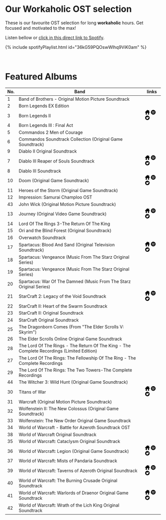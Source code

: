 # Our Workaholic OST selection

These is our favourite OST selection for long **workaholic** hours. Get focused and motivated to the max!

Listen bellow or [click in this direct link to Spotify](https://open.spotify.com/playlist/36kG59PQOswWlhq9ViK0am?si=AiaZzCu3TjykLrnBCYKozQ).

{% include spotifyPlaylist.html id="36kG59PQOswWlhq9ViK0am" %}

<br>

# Featured Albums

No. | Band | links
--- | ---- | -----
1  | Band of Brothers - Original Motion Picture Soundtrack |   
2  | Born Legends EX Edition |   
3  | Born Legends II | <a href="https://sinitustempo.bandcamp.com/" target="_blank"><img src="assets/others_home_button.png" alt="home" height="15" width="15" /></a> <a href="https://open.spotify.com/album/0eSzO8gUwirFOQEMfkTJRT?si=Vt0gk6oLRo2aZrD2cZhXZQ" target="_blank"><img src="assets/spotify_button.png" alt="spotify" height="15" width="15" /></a> <a href="https://twitter.com/SinitusTempo" target="_blank"><img src="assets/twitter_button.png" alt="twitter" height="15" width="15" /></a>
4  | Born Legends III : Final Act |   
5  | Commandos 2 Men of Courage |   
6  | Commandos Soundtrack Collection (Original Game Soundtrack) |   
9  | Diablo II Original Soundtrack |   
7  | Diablo III Reaper of Souls Soundtrack | <a href="https://www.blizzard.com/en-sg/games/music/diablo3-reaper-of-souls.html" target="_blank"><img src="assets/others_home_button.png" alt="home" height="15" width="15" /></a> <a href="https://open.spotify.com/album/0NsSIxEDXugMRsN8l4d1sA?si=yriwvNKkSmqaNqEI_74iUQ" target="_blank"><img src="assets/spotify_button.png" alt="spotify" height="15" width="15" /></a> <a href="https://twitter.com/Blizzard_Ent" target="_blank"><img src="assets/twitter_button.png" alt="twitter" height="15" width="15" /></a>
8  | Diablo III Soundtrack |   
10  | Doom (Original Game Soundtrack) | <a href="https://mick-gordon.com/" target="_blank"><img src="assets/others_home_button.png" alt="home" height="15" width="15" /></a> <a href="https://open.spotify.com/album/0KQyC28P9808r0oKKNgHvp?si=DFGpymriTj2QNPXvPYBHQQ" target="_blank"><img src="assets/spotify_button.png" alt="spotify" height="15" width="15" /></a> <a href="https://twitter.com/Mick_Gordon" target="_blank"><img src="assets/twitter_button.png" alt="twitter" height="15" width="15" /></a>
11  | Heroes of the Storm (Original Game Soundtrack) |   
12  | Impression: Samurai Champloo OST |   
43  | John Wick (Original Motion Picture Soundtrack) |   
13  | Journey (Original Video Game Soundtrack) | <a href="https://www.austinwintory.com/" target="_blank"><img src="assets/others_home_button.png" alt="home" height="15" width="15" /></a> <a href="https://open.spotify.com/album/0ndOKj9ShVUgDc2UiR8b2M?si=E4GMYF1cQpq8EcjUIhvJNQ" target="_blank"><img src="assets/spotify_button.png" alt="spotify" height="15" width="15" /></a> <a href="https://twitter.com/awintory" target="_blank"><img src="assets/twitter_button.png" alt="twitter" height="15" width="15" /></a>
14  | Lord Of The Rings 3-The Return Of The King |   
15  | Ori and the Blind Forest (Original Soundtrack) |   
16  | Overwatch Soundtrack |   
17  | Spartacus: Blood And Sand (Original Television Soundtrack) | <a href="https://loducamusic.com/" target="_blank"><img src="assets/others_home_button.png" alt="home" height="15" width="15" /></a> <a href="https://open.spotify.com/album/05hcAdZa1gMVZawJFnIn9o?si=NfczFe4vTkymOKYEyaJwww" target="_blank"><img src="assets/spotify_button.png" alt="spotify" height="15" width="15" /></a> <a href="https://twitter.com/JLoDucaMUSIC" target="_blank"><img src="assets/twitter_button.png" alt="twitter" height="15" width="15" /></a>
18  | Spartacus: Vengeance (Music From The Starz Original Series) |   
19  | Spartacus: Vengeance (Music From The Starz Original Series) |   
20  | Spartacus: War Of The Damned (Music From The Starz Original Series) |   
21  | StarCraft 2: Legacy of the Void Soundtrack | <a href="https://www.blizzard.com/en-sg/games/music/sc2-legacy-of-the-void.html" target="_blank"><img src="assets/others_home_button.png" alt="home" height="15" width="15" /></a> <a href="https://open.spotify.com/album/0NIw6CSJ7BKAdvEWAwkjng?si=IwxgG8MsSa6s-clqUbhqBg" target="_blank"><img src="assets/spotify_button.png" alt="spotify" height="15" width="15" /></a> <a href="https://twitter.com/Blizzard_Ent" target="_blank"><img src="assets/twitter_button.png" alt="twitter" height="15" width="15" /></a>
22  | StarCraft II: Heart of the Swarm Soundtrack |   
23  | StarCraft II: Original Soundtrack |   
24  | StarCraft Original Soundtrack |   
25  | The Dragonborn Comes (From "The Elder Scrolls V: Skyrim") |   
26  | The Elder Scrolls Online Original Game Soundtrack |   
28  | The Lord Of The Rings - The Return Of The King - The Complete Recordings (Limited Edition) |   
27  | The Lord Of The Rings: The Fellowship Of The Ring - The Complete Recordings |   
29  | The Lord Of The Rings: The Two Towers-The Complete Recordings |   
44  | The Witcher 3: Wild Hunt (Original Game Soundtrack) |   
30  | Titans of War | <a href="https://open.spotify.com/artist/1wOlPrwSTgH4DB4KqWqDAK?si=pMgECxFSTI6k7mrjkY-eHA" target="_blank"><img src="assets/others_home_button.png" alt="home" height="15" width="15" /></a> <a href="https://open.spotify.com/album/0UksArwk5BJvIc8a4DN2Pa?si=N124mOWAQpW0aJ7zSK2XzQ" target="_blank"><img src="assets/spotify_button.png" alt="spotify" height="15" width="15" /></a> <a href="https://twitter.com/Dan_Heath_Music" target="_blank"><img src="assets/twitter_button.png" alt="twitter" height="15" width="15" /></a>
31  | Warcraft (Original Motion Picture Soundtrack) |   
32  | Wolfenstein II: The New Colossus (Original Game Soundtrack) |   
33  | Wolfenstein: The New Order Original Game Soundtrack |   
34  | World of Warcraft - Battle for Azeroth Soundtrack OST |   
38  | World of Warcraft Original Soundtrack |   
35  | World of Warcraft: Cataclysm Original Soundtrack |   
36  | World of Warcraft: Legion (Original Game Soundtrack) | <a href="https://www.blizzard.com/en-sg/games/music/wow-legion.html" target="_blank"><img src="assets/others_home_button.png" alt="home" height="15" width="15" /></a> <a href="https://open.spotify.com/album/02S1126Q5E4gUEtpTI6W38?si=BcfBwnjzRu-f0P6BUbsL9A" target="_blank"><img src="assets/spotify_button.png" alt="spotify" height="15" width="15" /></a> <a href="https://twitter.com/Blizzard_Ent" target="_blank"><img src="assets/twitter_button.png" alt="twitter" height="15" width="15" /></a>
37  | World of Warcraft: Mists of Pandaria Soundtrack |   
39  | World of Warcraft: Taverns of Azeroth Original Soundtrack | <a href="http://www.davidarkenstone.com/" target="_blank"><img src="assets/others_home_button.png" alt="home" height="15" width="15" /></a> <a href="https://open.spotify.com/album/13S74XwQHqT28nOyvwpFKh?si=k8hBhTkUQ0Gtxwj_G8jfjg" target="_blank"><img src="assets/spotify_button.png" alt="spotify" height="15" width="15" /></a> <a href="https://twitter.com/davidarkenstone" target="_blank"><img src="assets/twitter_button.png" alt="twitter" height="15" width="15" /></a>
40  | World of Warcraft: The Burning Crusade Original Soundtrack |   
41  | World of Warcraft: Warlords of Draenor Original Game Soundtrack | <a href="https://www.blizzard.com/en-sg/games/music/wow-warlords-of-draenor.html" target="_blank"><img src="assets/others_home_button.png" alt="home" height="15" width="15" /></a> <a href="https://open.spotify.com/album/0MsAQN2gxLmzmIzXzva1BD?si=7YPODltGTEyanTII8rcIng" target="_blank"><img src="assets/spotify_button.png" alt="spotify" height="15" width="15" /></a> <a href="https://twitter.com/Blizzard_Ent" target="_blank"><img src="assets/twitter_button.png" alt="twitter" height="15" width="15" /></a>
42  | World of Warcraft: Wrath of the Lich King Original Soundtrack |   
